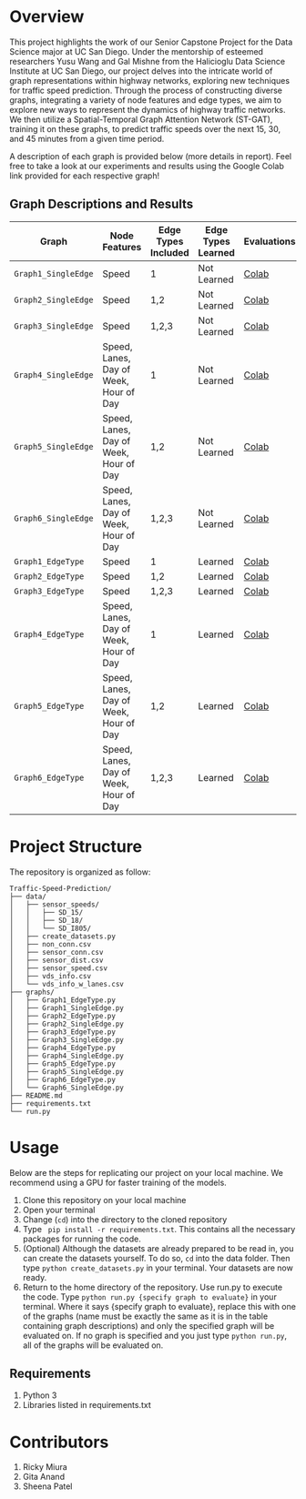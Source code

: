 # Overview
This project highlights the work of our Senior Capstone Project for the Data Science major at UC San Diego. Under the mentorship of esteemed researchers Yusu Wang and Gal Mishne from the Halicioglu Data Science Institute at UC San Diego, our project delves into the intricate world of graph representations within highway networks, exploring new techniques for traffic speed prediction. Through the process of constructing diverse graphs, integrating a variety of node features and edge types, we aim to explore new ways to represent the dynamics of highway traffic networks. We then utilize a Spatial-Temporal Graph Attention Network (ST-GAT), training it on these graphs, to predict traffic speeds over the next 15, 30, and 45 minutes from a given time period.

A description of each graph is provided below (more details in report). Feel free to take a look at our experiments and results using the Google Colab link provided for each respective graph!
## Graph Descriptions and Results
| Graph  | Node Features | Edge Types Included | Edge Types Learned | Evaluations |
|---|---|---|---|---|
| ```Graph1_SingleEdge``` | Speed | 1 | Not Learned | [Colab](https://colab.research.google.com/drive/1XK0Dd5cXaE4yifseLFVUiwlk0aZIHcEa?usp=sharing) |
| ```Graph2_SingleEdge``` | Speed | 1,2 | Not Learned | [Colab](https://colab.research.google.com/drive/11eEAzZlGl7gyDrr5nwx7tIy7IJKwgBRp?usp=sharing) |
| ```Graph3_SingleEdge``` | Speed | 1,2,3 | Not Learned | [Colab](https://colab.research.google.com/drive/16CTs787T_riPqUhrr1jTvDhxy6s9Y-mI?usp=sharing) |
| ```Graph4_SingleEdge``` | Speed, Lanes, Day of Week, Hour of Day | 1 | Not Learned | [Colab](https://colab.research.google.com/drive/1KBgXRU87pbs2cG5n8KjQlBuiSYEcOWg-?usp=sharing) |
| ```Graph5_SingleEdge``` | Speed, Lanes, Day of Week, Hour of Day | 1,2 | Not Learned | [Colab](https://colab.research.google.com/drive/10bfLNOjDnF-FO15Q44KmeSHtezl6HAK1?usp=sharing) |
| ```Graph6_SingleEdge``` | Speed, Lanes, Day of Week, Hour of Day | 1,2,3 | Not Learned | [Colab](https://colab.research.google.com/drive/1J7NE5TULHKIYu_wSzyyL0olOkTsAxc4k?usp=sharing) |
| ```Graph1_EdgeType``` | Speed | 1 | Learned | [Colab](https://colab.research.google.com/drive/16akY-0YMSd7yz5kDbTVfqKH4zR8ffEj_?usp=sharing) |
| ```Graph2_EdgeType``` | Speed | 1,2 | Learned | [Colab](https://colab.research.google.com/drive/1vrO3xDQljO8g71jWHr4XXLgiJidjemSs?usp=sharing) |
| ```Graph3_EdgeType``` | Speed | 1,2,3 | Learned | [Colab](https://colab.research.google.com/drive/1Waemv1-oZY3bzFK_qOTaGjkSIEMVxivZ?usp=sharing) |
| ```Graph4_EdgeType``` | Speed, Lanes, Day of Week, Hour of Day | 1 | Learned | [Colab](https://colab.research.google.com/drive/1WLRpkIO02nM4jTMqgvuzROAD6lh8Rftd?usp=sharing) |
| ```Graph5_EdgeType``` | Speed, Lanes, Day of Week, Hour of Day | 1,2 | Learned | [Colab](https://colab.research.google.com/drive/10bfLNOjDnF-FO15Q44KmeSHtezl6HAK1?usp=sharing) |
| ```Graph6_EdgeType``` | Speed, Lanes, Day of Week, Hour of Day | 1,2,3 | Learned | [Colab](https://colab.research.google.com/drive/1J7NE5TULHKIYu_wSzyyL0olOkTsAxc4k?usp=sharing) |

# Project Structure
The repository is organized as follow:
```
Traffic-Speed-Prediction/
├── data/
│   ├── sensor_speeds/
│   │   ├── SD_15/
│   │   ├── SD_18/
│   │   └── SD_I805/
│   ├── create_datasets.py
│   ├── non_conn.csv
│   ├── sensor_conn.csv
│   ├── sensor_dist.csv
│   ├── sensor_speed.csv
│   ├── vds_info.csv
│   └── vds_info_w_lanes.csv
├── graphs/
│   ├── Graph1_EdgeType.py
│   ├── Graph1_SingleEdge.py
│   ├── Graph2_EdgeType.py
│   ├── Graph2_SingleEdge.py
│   ├── Graph3_EdgeType.py
│   ├── Graph3_SingleEdge.py
│   ├── Graph4_EdgeType.py
│   ├── Graph4_SingleEdge.py
│   ├── Graph5_EdgeType.py
│   ├── Graph5_SingleEdge.py
│   ├── Graph6_EdgeType.py
│   └── Graph6_SingleEdge.py
├── README.md
├── requirements.txt
└── run.py
```

# Usage
Below are the steps for replicating our project on your local machine. We recommend using a GPU for faster training of the models. 
1. Clone this repository on your local machine
2. Open your terminal
3. Change (```cd```) into the directory to the cloned repository
4. Type  ``` pip install -r requirements.txt```. This contains all the necessary packages for running the code.
5. (Optional) Although the datasets are already prepared to be read in, you can create the datasets yourself. To do so, ```cd``` into the data folder. Then type ```python create_datasets.py``` in your terminal. Your datasets are now ready.
6. Return to the home directory of the repository. Use run.py to execute the code. Type ```python run.py {specify graph to evaluate}``` in your terminal. Where it says {specify graph to evaluate}, replace this with one of the graphs (name must be exactly the same as it is in the table containing graph descriptions) and only the specified graph will be evaluated on. If no graph is specified and you just type ```python run.py```, all of the graphs will be evaluated on.

## Requirements
1) Python 3
2) Libraries listed in requirements.txt

# Contributors
1) Ricky Miura
2) Gita Anand
3) Sheena Patel
